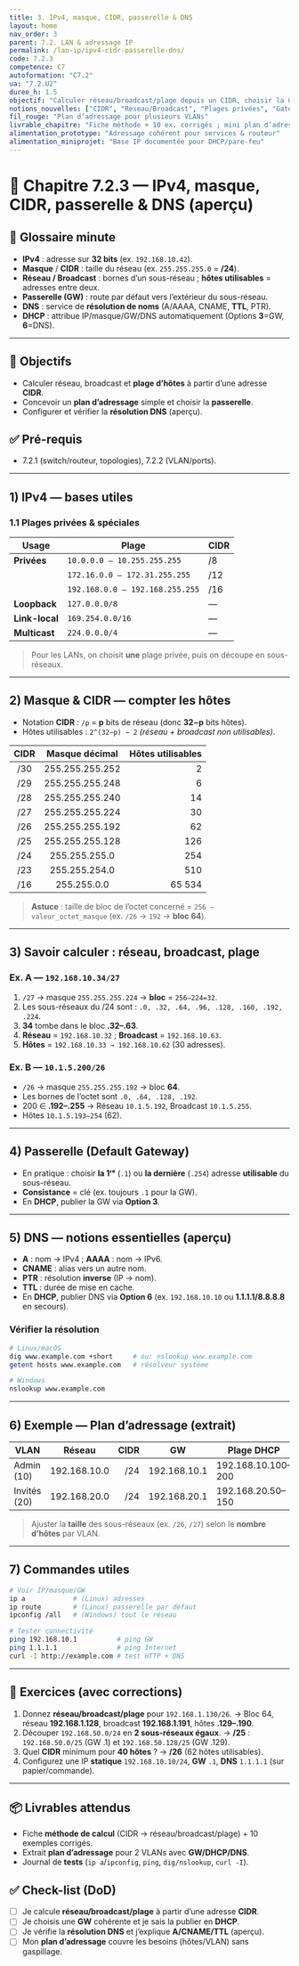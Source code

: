 ```yaml
---
title: 3. IPv4, masque, CIDR, passerelle & DNS
layout: home
nav_order: 3
parent: 7.2. LAN & adressage IP
permalink: /lan-ip/ipv4-cidr-passerelle-dns/
code: 7.2.3
competence: C7
autoformation: "C7.2"
ua: "7.2.U2"
duree_h: 1.5
objectif: "Calculer réseau/broadcast/plage depuis un CIDR, choisir la GW et configurer/vérifier le DNS."
notions_nouvelles: ["CIDR", "Réseau/Broadcast", "Plages privées", "Gateway par défaut", "DNS A/AAAA/CNAME/PTR/TTL", "Outils dig/nslookup"]
fil_rouge: "Plan d’adressage pour plusieurs VLANs"
livrable_chapitre: "Fiche méthode + 10 ex. corrigés ; mini plan d’adressage (2 VLANs) + journal de tests"
alimentation_prototype: "Adressage cohérent pour services & routeur"
alimentation_miniprojet: "Base IP documentée pour DHCP/pare-feu"
---
```


# 📘 Chapitre 7.2.3 — IPv4, masque, CIDR, passerelle & DNS (aperçu)

## 📒 Glossaire minute
- **IPv4** : adresse sur **32 bits** (ex. `192.168.10.42`).  
- **Masque** / **CIDR** : taille du réseau (ex. `255.255.255.0` = **/24**).  
- **Réseau / Broadcast** : bornes d’un sous-réseau ; **hôtes utilisables** = adresses entre deux.  
- **Passerelle (GW)** : route par défaut vers l’extérieur du sous-réseau.  
- **DNS** : service de **résolution de noms** (A/AAAA, CNAME, **TTL**, PTR).  
- **DHCP** : attribue IP/masque/GW/DNS automatiquement (Options **3**=GW, **6**=DNS).

---

## 🎯 Objectifs
- Calculer réseau, broadcast et **plage d’hôtes** à partir d’une adresse **CIDR**.  
- Concevoir un **plan d’adressage** simple et choisir la **passerelle**.  
- Configurer et vérifier la **résolution DNS** (aperçu).

## ✅ Pré-requis
- 7.2.1 (switch/routeur, topologies), 7.2.2 (VLAN/ports).

---

## 1) IPv4 — bases utiles
### 1.1 Plages privées & spéciales
| Usage | Plage | CIDR |
|---|---|---|
| **Privées** | `10.0.0.0 – 10.255.255.255` | /8 |
| | `172.16.0.0 – 172.31.255.255` | /12 |
| | `192.168.0.0 – 192.168.255.255` | /16 |
| **Loopback** | `127.0.0.0/8` | — |
| **Link-local** | `169.254.0.0/16` | — |
| **Multicast** | `224.0.0.0/4` | — |

> Pour les LANs, on choisit **une** plage privée, puis on découpe en sous-réseaux.

---

## 2) Masque & CIDR — compter les hôtes
- Notation **CIDR** : `/p` = **p** bits de réseau (donc **32−p** bits hôtes).  
- Hôtes utilisables : `2^(32−p) − 2` *(réseau + broadcast non utilisables)*.

| CIDR | Masque décimal | Hôtes utilisables |
|:--:|:--:|--:|
| /30 | 255.255.255.252 | 2 |
| /29 | 255.255.255.248 | 6 |
| /28 | 255.255.255.240 | 14 |
| /27 | 255.255.255.224 | 30 |
| /26 | 255.255.255.192 | 62 |
| /25 | 255.255.255.128 | 126 |
| /24 | 255.255.255.0 | 254 |
| /23 | 255.255.254.0 | 510 |
| /16 | 255.255.0.0 | 65 534 |

> **Astuce** : taille de bloc de l’octet concerné = `256 − valeur_octet_masque` (ex. `/26` → `192` → **bloc 64**).

---

## 3) Savoir calculer : réseau, broadcast, plage
### Ex. A — `192.168.10.34/27`
1. `/27` → masque `255.255.255.224` → **bloc** = `256−224=32`.  
2. Les sous-réseaux du /24 sont : `.0, .32, .64, .96, .128, .160, .192, .224`.  
3. **34** tombe dans le bloc **.32–.63**.  
4. **Réseau** = `192.168.10.32` ; **Broadcast** = `192.168.10.63`.  
5. **Hôtes** = `192.168.10.33 → 192.168.10.62` (30 adresses).

### Ex. B — `10.1.5.200/26`
- `/26` → masque `255.255.255.192` → bloc **64**.  
- Les bornes de l’octet sont `.0, .64, .128, .192`.  
- 200 ∈ **.192–.255** → Réseau `10.1.5.192`, Broadcast `10.1.5.255`.  
- Hôtes `10.1.5.193–254` (62).

---

## 4) Passerelle (Default Gateway)
- En pratique : choisir **la 1ʳᵉ** (`.1`) ou **la dernière** (`.254`) adresse **utilisable** du sous-réseau.  
- **Consistance** = clé (ex. toujours `.1` pour la GW).  
- En **DHCP**, publier la GW via **Option 3**.

---

## 5) DNS — notions essentielles (aperçu)
- **A** : nom → IPv4 ; **AAAA** : nom → IPv6.  
- **CNAME** : alias vers un autre nom.  
- **PTR** : résolution **inverse** (IP → nom).  
- **TTL** : durée de mise en cache.  
- En **DHCP**, publier DNS via **Option 6** (ex. `192.168.10.10` ou **1.1.1.1/8.8.8.8** en secours).

### Vérifier la résolution
```bash
# Linux/macOS
dig www.example.com +short     # ou: nslookup www.example.com
getent hosts www.example.com   # résolveur système

# Windows
nslookup www.example.com
````

---

## 6) Exemple — Plan d’adressage (extrait)

| VLAN         | Réseau       | CIDR | GW           | Plage DHCP         | DNS                    |
| ------------ | ------------ | ---: | ------------ | ------------------ | ---------------------- |
| Admin (10)   | 192.168.10.0 |  /24 | 192.168.10.1 | 192.168.10.100–200 | 192.168.10.10, 1.1.1.1 |
| Invités (20) | 192.168.20.0 |  /24 | 192.168.20.1 | 192.168.20.50–150  | 1.1.1.1, 8.8.8.8       |

> Ajuster la **taille** des sous-réseaux (ex. `/26`, `/27`) selon le **nombre d’hôtes** par VLAN.

---

## 7) Commandes utiles

```bash
# Voir IP/masque/GW
ip a            # (Linux) adresses
ip route        # (Linux) passerelle par défaut
ipconfig /all   # (Windows) tout le réseau

# Tester connectivité
ping 192.168.10.1          # ping GW
ping 1.1.1.1               # ping Internet
curl -I http://example.com # test HTTP + DNS
```

---

## 🧪 Exercices (avec corrections)

1. Donnez **réseau/broadcast/plage** pour `192.168.1.130/26`.
   → Bloc 64, réseau **192.168.1.128**, broadcast **192.168.1.191**, hôtes **.129–.190**.
2. Découper `192.168.50.0/24` en **2 sous-réseaux égaux**.
   → **/25** : `192.168.50.0/25` (GW .1) et `192.168.50.128/25` (GW .129).
3. Quel **CIDR** minimum pour **40 hôtes** ?
   → **/26** (62 hôtes utilisables).
4. Configurez une IP **statique** `192.168.10.10/24`, **GW** `.1`, **DNS** `1.1.1.1` (sur papier/commande).

---

## 📦 Livrables attendus

* Fiche **méthode de calcul** (CIDR → réseau/broadcast/plage) + 10 exemples corrigés.
* Extrait **plan d’adressage** pour 2 VLANs avec **GW/DHCP/DNS**.
* Journal de **tests** (`ip a`/`ipconfig`, `ping`, `dig/nslookup`, `curl -I`).

## ✅ Check-list (DoD)

* [ ] Je calcule **réseau/broadcast/plage** à partir d’une adresse **CIDR**.
* [ ] Je choisis une **GW** cohérente et je sais la publier en **DHCP**.
* [ ] Je vérifie la **résolution DNS** et j’explique **A/CNAME/TTL** (aperçu).
* [ ] Mon **plan d’adressage** couvre les besoins (hôtes/VLAN) sans gaspillage.
